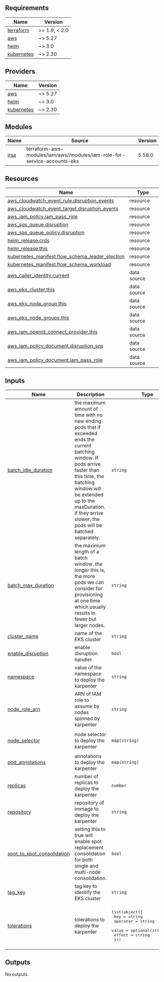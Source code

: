 <!-- BEGIN_TF_DOCS -->
## Requirements

| Name | Version |
|------|---------|
| <a name="requirement_terraform"></a> [terraform](#requirement\_terraform) | >= 1.9, < 2.0 |
| <a name="requirement_aws"></a> [aws](#requirement\_aws) | ~> 5.27 |
| <a name="requirement_helm"></a> [helm](#requirement\_helm) | ~> 3.0 |
| <a name="requirement_kubernetes"></a> [kubernetes](#requirement\_kubernetes) | ~> 2.30 |

## Providers

| Name | Version |
|------|---------|
| <a name="provider_aws"></a> [aws](#provider\_aws) | ~> 5.27 |
| <a name="provider_helm"></a> [helm](#provider\_helm) | ~> 3.0 |
| <a name="provider_kubernetes"></a> [kubernetes](#provider\_kubernetes) | ~> 2.30 |

## Modules

| Name | Source | Version |
|------|--------|---------|
| <a name="module_irsa"></a> [irsa](#module\_irsa) | terraform-aws-modules/iam/aws//modules/iam-role-for-service-accounts-eks | 5.58.0 |

## Resources

| Name | Type |
|------|------|
| [aws_cloudwatch_event_rule.disruption_events](https://registry.terraform.io/providers/hashicorp/aws/latest/docs/resources/cloudwatch_event_rule) | resource |
| [aws_cloudwatch_event_target.disruption_events](https://registry.terraform.io/providers/hashicorp/aws/latest/docs/resources/cloudwatch_event_target) | resource |
| [aws_iam_policy.iam_pass_role](https://registry.terraform.io/providers/hashicorp/aws/latest/docs/resources/iam_policy) | resource |
| [aws_sqs_queue.disruption](https://registry.terraform.io/providers/hashicorp/aws/latest/docs/resources/sqs_queue) | resource |
| [aws_sqs_queue_policy.disruption](https://registry.terraform.io/providers/hashicorp/aws/latest/docs/resources/sqs_queue_policy) | resource |
| [helm_release.crds](https://registry.terraform.io/providers/hashicorp/helm/latest/docs/resources/release) | resource |
| [helm_release.this](https://registry.terraform.io/providers/hashicorp/helm/latest/docs/resources/release) | resource |
| [kubernetes_manifest.flow_schema_leader_election](https://registry.terraform.io/providers/hashicorp/kubernetes/latest/docs/resources/manifest) | resource |
| [kubernetes_manifest.flow_schema_workload](https://registry.terraform.io/providers/hashicorp/kubernetes/latest/docs/resources/manifest) | resource |
| [aws_caller_identity.current](https://registry.terraform.io/providers/hashicorp/aws/latest/docs/data-sources/caller_identity) | data source |
| [aws_eks_cluster.this](https://registry.terraform.io/providers/hashicorp/aws/latest/docs/data-sources/eks_cluster) | data source |
| [aws_eks_node_group.this](https://registry.terraform.io/providers/hashicorp/aws/latest/docs/data-sources/eks_node_group) | data source |
| [aws_eks_node_groups.this](https://registry.terraform.io/providers/hashicorp/aws/latest/docs/data-sources/eks_node_groups) | data source |
| [aws_iam_openid_connect_provider.this](https://registry.terraform.io/providers/hashicorp/aws/latest/docs/data-sources/iam_openid_connect_provider) | data source |
| [aws_iam_policy_document.disruption_sqs](https://registry.terraform.io/providers/hashicorp/aws/latest/docs/data-sources/iam_policy_document) | data source |
| [aws_iam_policy_document.iam_pass_role](https://registry.terraform.io/providers/hashicorp/aws/latest/docs/data-sources/iam_policy_document) | data source |

## Inputs

| Name | Description | Type | Default | Required |
|------|-------------|------|---------|:--------:|
| <a name="input_batch_idle_duration"></a> [batch\_idle\_duration](#input\_batch\_idle\_duration) | the maximum amount of time with no new ending pods that if exceeded ends the current batching window. If pods arrive faster than this time, the batching window will be extended up to the maxDuration. if they arrive slower, the pods will be batched separately. | `string` | `"1s"` | no |
| <a name="input_batch_max_duration"></a> [batch\_max\_duration](#input\_batch\_max\_duration) | the maximum length of a batch window. the longer this is, the more pods we can consider for provisioning at one time which usually results in fewer but larger nodes. | `string` | `"10s"` | no |
| <a name="input_cluster_name"></a> [cluster\_name](#input\_cluster\_name) | name of the EKS cluster | `string` | n/a | yes |
| <a name="input_enable_disruption"></a> [enable\_disruption](#input\_enable\_disruption) | enable disruption handler | `bool` | `true` | no |
| <a name="input_namespace"></a> [namespace](#input\_namespace) | value of the namespace to deploy the karpenter | `string` | `"cluster-apps"` | no |
| <a name="input_node_role_arn"></a> [node\_role\_arn](#input\_node\_role\_arn) | ARN of IAM role to assume by nodes spinned by karpenter | `string` | `null` | no |
| <a name="input_node_selector"></a> [node\_selector](#input\_node\_selector) | node selector to deploy the karpenter | `map(string)` | <pre>{<br/>  "node.kubernetes.io/pool": "critical"<br/>}</pre> | no |
| <a name="input_pod_annotations"></a> [pod\_annotations](#input\_pod\_annotations) | annotations to deploy the karpenter | `map(string)` | `{}` | no |
| <a name="input_replicas"></a> [replicas](#input\_replicas) | number of replicas to deploy the karpenter | `number` | `2` | no |
| <a name="input_repository"></a> [repository](#input\_repository) | repository of immage to deploy the karpenter | `string` | `"public.ecr.aws/karpenter/controller"` | no |
| <a name="input_spot_to_spot_consolidation"></a> [spot\_to\_spot\_consolidation](#input\_spot\_to\_spot\_consolidation) | setting this to true will enable spot replacement consolidation for both single and multi-node consolidation. | `bool` | `false` | no |
| <a name="input_tag_key"></a> [tag\_key](#input\_tag\_key) | tag key to identify the EKS cluster | `string` | `"eks:eks-cluster-name"` | no |
| <a name="input_tolerations"></a> [tolerations](#input\_tolerations) | tolerations to deploy the karpenter | <pre>list(object({<br/>    key      = string<br/>    operator = string<br/>    value    = optional(string, null)<br/>    effect   = string<br/>  }))</pre> | <pre>[<br/>  {<br/>    "effect": "NoSchedule",<br/>    "key": "CriticalAddonsOnly",<br/>    "operator": "Exists"<br/>  }<br/>]</pre> | no |

## Outputs

No outputs.
<!-- END_TF_DOCS -->